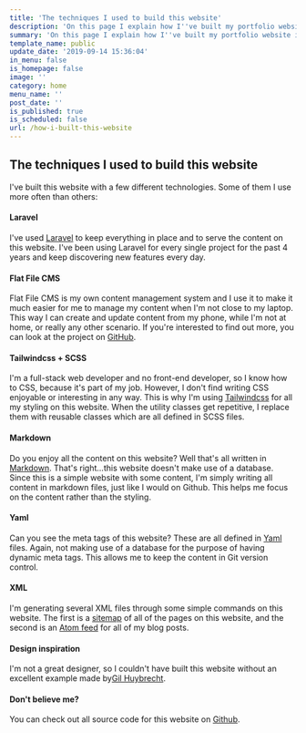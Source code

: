 ```yaml
---
title: 'The techniques I used to build this website'
description: 'On this page I explain how I''ve built my portfolio website in detail, including links to the techniques used.'
summary: 'On this page I explain how I''ve built my portfolio website in detail, including links to the techniques used.'
template_name: public
update_date: '2019-09-14 15:36:04'
in_menu: false
is_homepage: false
image: ''
category: home
menu_name: ''
post_date: ''
is_published: true
is_scheduled: false
url: /how-i-built-this-website
---
```



## The techniques I used to build this website

I've built this website with a few different technologies. Some of them I use more often than others:
            
#### Laravel
I've used <a href="https://laravel.com/" class="link link--underline">Laravel</a> 
to keep everything in place and to serve the content on this website. I've been using Laravel for every single project for the past 4 years and keep discovering new features every day.

#### Flat File CMS
Flat File CMS is my own content management system and I use it to make it much easier for me to manage my content when I'm not close to my laptop. This way I can create and update content from my phone, while I'm not at home, or really any other scenario. If you're interested to find out more, you can look at the project on <a href="https://github.com/roelofjan-elsinga/flat-file-cms" class="link link--underline">GitHub</a>.

#### Tailwindcss + SCSS
I'm a full-stack web developer and no front-end developer, so I know how to CSS, because it's part of my job. However, I don't find writing CSS enjoyable or 
interesting in any way. This is why I'm using <a href="https://tailwindcss.com/" class="link link--underline">Tailwindcss</a> for all my styling on this website. When the utility classes get repetitive, I replace them with reusable classes which are all defined in SCSS files.

#### Markdown
Do you enjoy all the content on this website? Well that's all written in 
<a href="https://www.markdownguide.org/" class="link link--underline">Markdown</a>. That's right...this website doesn't make use of a database. Since this is a simple website with some content, I'm simply writing all content in markdown files, just like I would on Github. This helps me focus on the content rather than the styling.

#### Yaml
Can you see the meta tags of this website? These are all defined in <a href="https://yaml.org/" class="link link--underline">Yaml</a> files. Again, not making use of a database for the purpose of having dynamic meta tags. This allows me to keep the content in Git version control.

#### XML
I'm generating several XML files through some simple commands on this website.
The first is a <a href="https://roelofjanelsinga.com/sitemap.xml" class="link link--underline">sitemap</a> of all of the pages on this website, and the second is an 
<a href="https://roelofjanelsinga.com/feed" class="link link--underline">Atom feed</a> for all of my blog posts.

#### Design inspiration
I'm not a great designer, so I couldn't have built this website without an excellent example made by<a href="http://www.gilhuybrecht.com/" class="link link--underline">Gil Huybrecht</a>. 

#### Don't believe me?
You can check out all source code for this website on <a href="https://github.com/roelofjan-elsinga/portfolio" class="link link--underline">Github</a>.